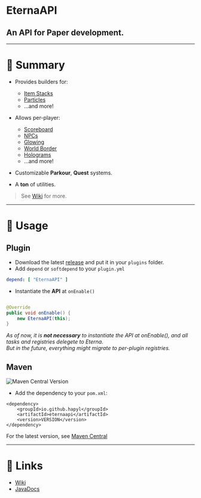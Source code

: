 # EternaAPI

## An API for Paper development.

---

# 🧾 Summary

* Provides builders for:
    * [Item Stacks](https://hapyl.github.io/javadocs/eternaapi/me/hapyl/spigotutils/module/inventory/ItemBuilder.html)
    * [Particles](https://hapyl.github.io/javadocs/eternaapi/me/hapyl/spigotutils/module/particle/ParticleBuilder.html)
    * ...and more!


* Allows per-player:
    * [Scoreboard](https://hapyl.github.io/javadocs/eternaapi/me/hapyl/spigotutils/module/scoreboard/Scoreboarder.html)
    * [NPCs](https://hapyl.github.io/javadocs/eternaapi/me/hapyl/spigotutils/module/reflect/npc/HumanNPC.html)
    * [Glowing](https://hapyl.github.io/javadocs/eternaapi/me/hapyl/spigotutils/module/reflect/glow/Glowing.html)
    * [World Border](https://hapyl.github.io/javadocs/eternaapi/me/hapyl/spigotutils/module/reflect/border/PlayerBorder.html)
    * [Holograms](https://hapyl.github.io/javadocs/eternaapi/me/hapyl/spigotutils/module/hologram/Hologram.html)
    * ...and more!

* Customizable **Parkour**, **Quest** systems.
* A **ton** of utilities.

> See [Wiki](https://github.com/hapyl/EternaAPI/wiki) for more.

---

# 🔌 Usage

## Plugin

* Download the latest [release](https://github.com/hapyl/EternaAPI/releases) and put it in your `plugins` folder.
* Add `depend` or `softdepend` to your `plugin.yml`

```yml
depend: [ "EternaAPI" ]
```

* Instantiate the **API** at `onEnable()`

```java

@Override
public void onEnable() {
    new EternaAPI(this);
}
```

*As of now, it is <b>not necessary</b> to instantiate the API at onEnable(), and all tasks and registries delegete to
Eterna. <br>
But in the future, everything might migrate to per-plugin registries.*

## Maven
![Maven Central Version](https://img.shields.io/maven-central/v/io.github.hapyl/eternaapi?link=https%3A%2F%2Fcentral.sonatype.com%2Fartifact%2Fio.github.hapyl%2Feternaapi%2Foverview)

* Add the dependency to your `pom.xml`:

```maven
<dependency>
    <groupId>io.github.hapyl</groupId>
    <artifactId>eternaapi</artifactId>
    <version>VERSION</version>
</dependency>
```

For the latest version, see [Maven Central](https://central.sonatype.com/artifact/io.github.hapyl/eternaapi/overview)

---

# 🔗 Links

* [Wiki](https://github.com/hapyl/EternaAPI/wiki)
* [JavaDocs](https://hapyl.github.io/javadocs/eternaapi/)
